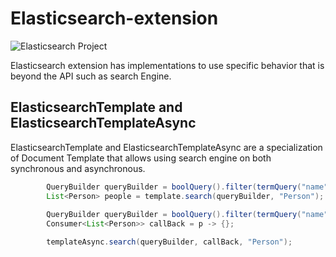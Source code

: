 # Elasticsearch-extension

![Elasticsearch Project](https://jnosql.github.io/jnosql-site/img/logos/elastic.svg)


Elasticsearch extension has implementations to use specific behavior that is beyond the API such as search Engine.


## ElasticsearchTemplate and ElasticsearchTemplateAsync

ElasticsearchTemplate and ElasticsearchTemplateAsync are a specialization of Document Template that allows using search engine on both synchronous and asynchronous.

```java
        QueryBuilder queryBuilder = boolQuery().filter(termQuery("name", "Ada"));
        List<Person> people = template.search(queryBuilder, "Person");
        
        QueryBuilder queryBuilder = boolQuery().filter(termQuery("name", "Ada"));
        Consumer<List<Person>> callBack = p -> {};

        templateAsync.search(queryBuilder, callBack, "Person");

```
